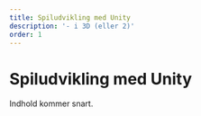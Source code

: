 ```yaml
---
title: Spiludvikling med Unity
description: '- i 3D (eller 2)'
order: 1
---
```

# Spiludvikling med Unity

Indhold kommer snart.